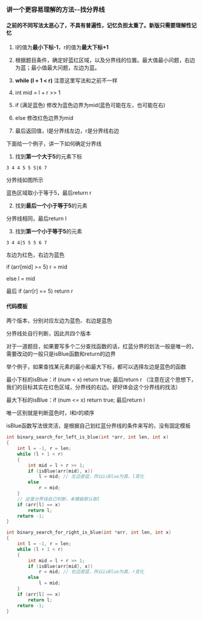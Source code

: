 ### 讲一个更容易理解的方法--找分界线

#### 之前的不同写法太恶心了，不具有普遍性，记忆负担太重了。新版只需要理解性记忆

1. l的值为**最小下标-1**，r的值为**最大下标+1**

2. 根据题目条件，确定好蓝红区域，以及分界线的位置。最大值最小问题，右边为蓝；最小值最大问题，左边为蓝。

3. **while (l + 1 < r)** 注意这里写法和之前不一样

4. int mid = l + r >> 1

5. if (满足蓝色) 修改为蓝色边界为mid(蓝色可能在左，也可能在右)

6. else 修改红色边界为mid

7. 最后返回值，l是分界线左边，r是分界线右边


下面给一个例子，讲一下如何确定分界线

1. 找到**第一个大于5**的元素下标

  `3 4 4 5 5 5|6 7`

  分界线如图所示

  蓝色区域取小于等于5，最后return r

2. 找到**最后一个小于等于5**的元素

  分界线相同，最后return l

3. 找到**第一个小于等于5**的元素

  `3 4 4|5 5 5 6 7`

  左边为红色，右边为蓝色

  if (arr[mid] >= 5) r = mid

  else l = mid

  最后 if (arr[r] == 5) return r



#### 代码模板

两个版本，分别对应左边为蓝色、右边是蓝色

分界线处自行判断，因此共四个版本

对于一道题目，如果要写多个二分查找函数的话，红蓝分界的划法一般是唯一的，需要改动的一般只是isBlue函数和return的边界

举个例子，如果查找某元素的最小和最大下标，都可以选择左边是蓝色的函数

最小下标的isBlue：if (num < x) return true; 最后return r （注意在这个思想下，我们的目标其实在红色区域，分界线的右边。好好体会这个分界线的找法）

最大下标的isBlue：if (num <= x) return true; 最后return l

唯一区别就是判断蓝色时，l和r的顺序

isBlue函数写法很灵活，是根据自己划红蓝分界线的条件来写的，没有固定模板

```c++
int binary_search_for_left_is_blue(int *arr, int len, int x)
{
    int l = -1, r = len;
    while (l + 1 < r)
    {
        int mid = l + r >> 1;
        if (isBlue(arr[mid], x))
            l = mid; // 左边是蓝，所以isBlue为真，l变化
        else
            r = mid;
    }
    // 这里分界线自己判断，本模板默认取l
    if (arr[l] == x)
        return l;
    return -1;
}

int binary_search_for_right_is_blue(int *arr, int len, int x)
{
    int l = -1, r = len;
    while (l + 1 < r)
    {
        int mid = l + r >> 1;
        if (isBlue(arr[mid], x))
            r = mid; // 右边是蓝，所以isBlue为真，r变化
        else
            l = mid;
	}
    if (arr[l] == x)
        return l;
    return -1;
}
```

